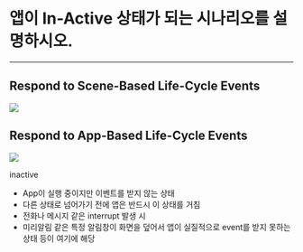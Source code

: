 # 앱이 In-Active 상태가 되는 시나리오를 설명하시오.

---

## Respond to Scene-Based Life-Cycle Events
![](https://images.velog.io/images/ryan-son/post/aa207055-876c-4a13-a0a2-f04ad14ecfc7/image.png)


## Respond to App-Based Life-Cycle Events
![](https://images.velog.io/images/ryan-son/post/7a27f1d3-b230-43f9-9872-29eab56b5fc0/image.png)

inactive

- App이 실행 중이지만 이벤트를 받지 않는 상태
- 다른 상태로 넘어가기 전에 앱은 반드시 이 상태를 거침
- 전화나 메시지 같은 interrupt 발생 시 
- 미리알림 같은 특정 알림창이 화면을 덮어서 앱이 실질적으로 event를 받지 못하는 상태 등이 여기에 해당